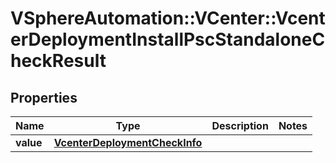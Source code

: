 # VSphereAutomation::VCenter::VcenterDeploymentInstallPscStandaloneCheckResult

## Properties
Name | Type | Description | Notes
------------ | ------------- | ------------- | -------------
**value** | [**VcenterDeploymentCheckInfo**](VcenterDeploymentCheckInfo.md) |  | 


